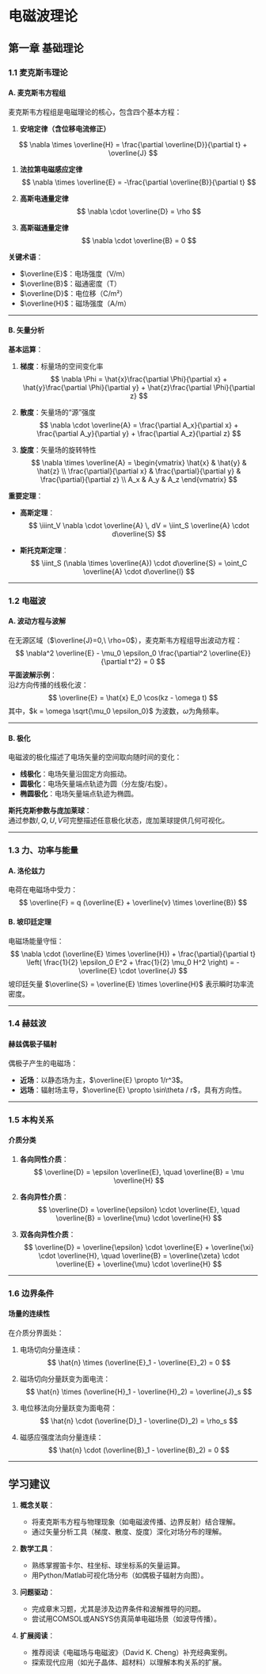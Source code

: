 

# 电磁波理论

## 第一章 基础理论

### 1.1 麦克斯韦理论

#### A. 麦克斯韦方程组
麦克斯韦方程组是电磁理论的核心，包含四个基本方程：

1. **安培定律（含位移电流修正）**  

$$
\nabla \times \overline{H} = \frac{\partial \overline{D}}{\partial t} + \overline{J}
$$

1. **法拉第电磁感应定律**  
$$
   \nabla \times \overline{E} = -\frac{\partial \overline{B}}{\partial t}
$$

2. **高斯电通量定律**  
$$
   \nabla \cdot \overline{D} = \rho
$$

3. **高斯磁通量定律**  
$$
   \nabla \cdot \overline{B} = 0
$$

**关键术语**：
- $\overline{E}$：电场强度（V/m）
- $\overline{B}$：磁通密度（T）
- $\overline{D}$：电位移（C/m²）
- $\overline{H}$：磁场强度（A/m）

---

#### B. 矢量分析
**基本运算**：
1. **梯度**：标量场的空间变化率  
$$
   \nabla \Phi = \hat{x}\frac{\partial \Phi}{\partial x} + \hat{y}\frac{\partial \Phi}{\partial y} + \hat{z}\frac{\partial \Phi}{\partial z}
$$

2. **散度**：矢量场的“源”强度  
$$
   \nabla \cdot \overline{A} = \frac{\partial A_x}{\partial x} + \frac{\partial A_y}{\partial y} + \frac{\partial A_z}{\partial z}
$$

3. **旋度**：矢量场的旋转特性  
$$
   \nabla \times \overline{A} = \begin{vmatrix}
   \hat{x} & \hat{y} & \hat{z} \\
   \frac{\partial}{\partial x} & \frac{\partial}{\partial y} & \frac{\partial}{\partial z} \\
   A_x & A_y & A_z
   \end{vmatrix}
$$

**重要定理**：
- **高斯定理**：  
$$
  \iiint_V \nabla \cdot \overline{A} \, dV = \iint_S \overline{A} \cdot d\overline{S}
$$

- **斯托克斯定理**：  
$$
  \iint_S (\nabla \times \overline{A}) \cdot d\overline{S} = \oint_C \overline{A} \cdot d\overline{l}
$$

---

### 1.2 电磁波

#### A. 波动方程与波解
在无源区域（$\overline{J}=0,\ \rho=0$），麦克斯韦方程组导出波动方程：
$$
\nabla^2 \overline{E} - \mu_0 \epsilon_0 \frac{\partial^2 \overline{E}}{\partial t^2} = 0
$$
**平面波解示例**：  
沿$\hat{z}$方向传播的线极化波：
$$
\overline{E} = \hat{x} E_0 \cos(kz - \omega t)
$$
其中，$k = \omega \sqrt{\mu_0 \epsilon_0}$ 为波数，$\omega$为角频率。

---

#### B. 极化
电磁波的极化描述了电场矢量的空间取向随时间的变化：
- **线极化**：电场矢量沿固定方向振动。
- **圆极化**：电场矢量端点轨迹为圆（分左旋/右旋）。
- **椭圆极化**：电场矢量端点轨迹为椭圆。

**斯托克斯参数与庞加莱球**：  
通过参数$I, Q, U, V$可完整描述任意极化状态，庞加莱球提供几何可视化。

---

### 1.3 力、功率与能量

#### A. 洛伦兹力
电荷在电磁场中受力：
$$
\overline{F} = q (\overline{E} + \overline{v} \times \overline{B})
$$

#### B. 坡印廷定理
电磁场能量守恒：
$$
\nabla \cdot (\overline{E} \times \overline{H}) + \frac{\partial}{\partial t} \left( \frac{1}{2} \epsilon_0 E^2 + \frac{1}{2} \mu_0 H^2 \right) = -\overline{E} \cdot \overline{J}
$$
坡印廷矢量 $\overline{S} = \overline{E} \times \overline{H}$ 表示瞬时功率流密度。

---

### 1.4 赫兹波

#### 赫兹偶极子辐射
偶极子产生的电磁场：
- **近场**：以静态场为主，$\overline{E} \propto 1/r^3$。
- **远场**：辐射场主导，$\overline{E} \propto \sin\theta / r$，具有方向性。

---

### 1.5 本构关系

#### 介质分类
1. **各向同性介质**：  
   $$
   \overline{D} = \epsilon \overline{E}, \quad \overline{B} = \mu \overline{H}
   $$
   
2. **各向异性介质**：  
   $$
   \overline{D} = \overline{\epsilon} \cdot \overline{E}, \quad \overline{B} = \overline{\mu} \cdot \overline{H}
   $$
   
3. **双各向异性介质**：  
   $$
   \overline{D} = \overline{\epsilon} \cdot \overline{E} + \overline{\xi} \cdot \overline{H}, \quad \overline{B} = \overline{\zeta} \cdot \overline{E} + \overline{\mu} \cdot \overline{H}
   $$
---

### 1.6 边界条件

#### 场量的连续性
在介质分界面处：
1. 电场切向分量连续：  
   $$
   \hat{n} \times (\overline{E}_1 - \overline{E}_2) = 0
   $$
   
2. 磁场切向分量跃变为面电流：  
   $$
   \hat{n} \times (\overline{H}_1 - \overline{H}_2) = \overline{J}_s
   $$
   
3. 电位移法向分量跃变为面电荷：  
   $$
   \hat{n} \cdot (\overline{D}_1 - \overline{D}_2) = \rho_s
   $$
   
4. 磁感应强度法向分量连续：  
   $$
   \hat{n} \cdot (\overline{B}_1 - \overline{B}_2) = 0
   $$

---

## 学习建议

1. **概念关联**：  
   - 将麦克斯韦方程与物理现象（如电磁波传播、边界反射）结合理解。
   - 通过矢量分析工具（梯度、散度、旋度）深化对场分布的理解。

2. **数学工具**：  
   - 熟练掌握笛卡尔、柱坐标、球坐标系的矢量运算。
   - 用Python/Matlab可视化场分布（如偶极子辐射方向图）。

3. **问题驱动**：  
   - 完成章末习题，尤其是涉及边界条件和波解推导的问题。
   - 尝试用COMSOL或ANSYS仿真简单电磁场景（如波导传播）。

4. **扩展阅读**：  
   - 推荐阅读《电磁场与电磁波》（David K. Cheng）补充经典案例。
   - 探索现代应用（如光子晶体、超材料）以理解本构关系的扩展。

